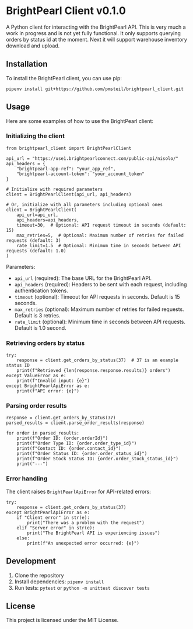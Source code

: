 # BrightPearl Client v0.1.0

A Python client for interacting with the BrightPearl API.
This is very much a work in progress and is not yet fully functional.
It only supports querying orders by status id at the moment.
Next it will support warehouse inventory download and upload.

## Installation

To install the BrightPearl client, you can use pip:

```
pipenv install git+https://github.com/pmsteil/brightpearl_client.git
```

## Usage

Here are some examples of how to use the BrightPearl client:

### Initializing the client

```
from brightpearl_client import BrightPearlClient

api_url = "https://use1.brightpearlconnect.com/public-api/nisolo/"
api_headers = {
    "brightpearl-app-ref": "your_app_ref",
    "brightpearl-account-token": "your_account_token"
}

# Initialize with required parameters
client = BrightPearlClient(api_url, api_headers)

# Or, initialize with all parameters including optional ones
client = BrightPearlClient(
    api_url=api_url,
    api_headers=api_headers,
    timeout=30,  # Optional: API request timeout in seconds (default: 15)
    max_retries=5,  # Optional: Maximum number of retries for failed requests (default: 3)
    rate_limit=1.5  # Optional: Minimum time in seconds between API requests (default: 1.0)
)
```

Parameters:
- `api_url` (required): The base URL for the BrightPearl API.
- `api_headers` (required): Headers to be sent with each request, including authentication tokens.
- `timeout` (optional): Timeout for API requests in seconds. Default is 15 seconds.
- `max_retries` (optional): Maximum number of retries for failed requests. Default is 3 retries.
- `rate_limit` (optional): Minimum time in seconds between API requests. Default is 1.0 second.

### Retrieving orders by status

```
try:
    response = client.get_orders_by_status(37)  # 37 is an example status ID
    print(f"Retrieved {len(response.response.results)} orders")
except ValueError as e:
    print(f"Invalid input: {e}")
except BrightPearlApiError as e:
    print(f"API error: {e}")
```

### Parsing order results

```
response = client.get_orders_by_status(37)
parsed_results = client.parse_order_results(response)

for order in parsed_results:
    print(f"Order ID: {order.orderId}")
    print(f"Order Type ID: {order.order_type_id}")
    print(f"Contact ID: {order.contact_id}")
    print(f"Order Status ID: {order.order_status_id}")
    print(f"Order Stock Status ID: {order.order_stock_status_id}")
    print("---")
```

### Error handling

The client raises `BrightPearlApiError` for API-related errors:

```
try:
    response = client.get_orders_by_status(37)
except BrightPearlApiError as e:
    if "Client error" in str(e):
        print("There was a problem with the request")
    elif "Server error" in str(e):
        print("The BrightPearl API is experiencing issues")
    else:
        print(f"An unexpected error occurred: {e}")
```

## Development

1. Clone the repository
2. Install dependencies: `pipenv install`
3. Run tests: `pytest` or `python -m unittest discover tests`

## License

This project is licensed under the MIT License.

